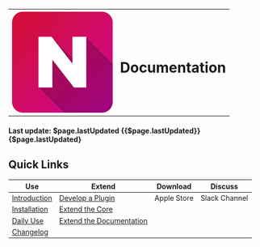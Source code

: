 <table style="border:0;">
  <tr style="border:0;">
    <th style="border:0;"><img src="./assets/NimbleIcon.png" width="200" height="200"></th>
    <th style="border:0;"><h1> Documentation </h1></th>
  </tr>
 </table>

#### Last update: $page.lastUpdated {{$page.lastUpdated}} {$page.lastUpdated}


## Quick Links

| Use | Extend |Download| Discuss |
| ------------- |-------------|:-----:|:-----:|
| [Introduction](./users/#Introduction)   | [Develop a Plugin](./extend/plugin) | Apple Store |Slack Channel|
| [Installation](./users/#installing-nimble)   | [Extend the Core](./extend/coreext) |  ||
| [Daily Use](./users/dailyuse#key-shortcuts)   |  [Extend the Documentation](./extend/docuext#extend-the-documentation) |  ||
| [Changelog](./users/changelog)   |   |  ||
